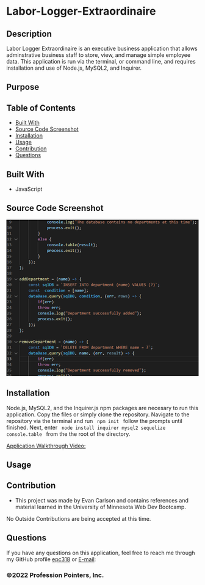 # Labor-Logger-Extraordinaire
  
## Description
Labor Logger Extraordinaire is an executive business application that allows adminstrative business staff to store, view, and manage simple employee data. This application is run via the terminal, or command line, and requires installation and use of Node.js, MySQL2, and Inquirer.

## Purpose


## Table of Contents
- [Built With](#languages)
- [Source Code Screenshot](#Code)
- [Installation](#Install)
- [Usage](#Usage)
- [Contribution](#contributing)
- [Questions](#questions)

## Built With
* JavaScript

## Source Code Screenshot
![Source Code Example](Assets/Images/Code_Example.png)

## Installation
<p>Node.js, MySQL2, and the Inquirer.js npm packages are necesary to run this application. Copy the files or simply clone the repository. Navigate to the repository via the terminal and run
<code> npm init </code> follow the prompts until finished. Next, enter <code> node install inquirer mysql2 sequelize console.table </code> from the the root of the directory.</p>

[Application Walkthrough Video:](https://watch.screencastify.com/v/HWad0CBvP2cdTr9CcsxV)

## Usage

## Contribution
- This project was made by Evan Carlson and contains references and material learned in the University of Minnesota Web Dev Bootcamp.

No Outside Contributions are being accepted at this time.

## Questions
If you have any questions on this application, feel free to reach me through my GitHub profile [epc318](https://github.com/epc318) or [E-mail](carl4917@umn.edu):


### ©️2022  Profession Pointers, Inc.